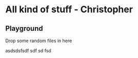 # All kind of stuff - Christopher

## Playground

Drop some random files in here

asdsdsfsdf
sdf
sd
fsd

